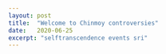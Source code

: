 ```yaml
---
layout: post
title:  "Welcome to Chinmoy controversies"
date:   2020-06-25
excerpt: "selftranscendence events sri"
---
```

